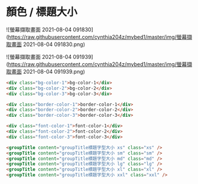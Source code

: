 # 顏色 / 標題大小

![螢幕擷取畫面 2021-08-04 091830](https://raw.githubusercontent.com/cynthia204z/mybed1/master/img/螢幕擷取畫面 2021-08-04 091830.png)

![螢幕擷取畫面 2021-08-04 091939](https://raw.githubusercontent.com/cynthia204z/mybed1/master/img/螢幕擷取畫面 2021-08-04 091939.png)

```html
<div class="bg-color-1">bg-color-1</div>
<div class="bg-color-2">bg-color-2</div>
<div class="bg-color-3">bg-color-3</div>

<div class="border-color-1">border-color-1</div>
<div class="border-color-2">border-color-2</div>
<div class="border-color-3">border-color-3</div>

<div class="font-color-1">font-color-1</div>
<div class="font-color-2">font-color-2</div>
<div class="font-color-3">font-color-3</div>

<groupTitle content="groupTitle標題字型大小 xs" class="xs" />
<groupTitle content="groupTitle標題字型大小 sm" class="sm" />
<groupTitle content="groupTitle標題字型大小 md" class="md" />
<groupTitle content="groupTitle標題字型大小 lg" class="lg" />
<groupTitle content="groupTitle標題字型大小 xl" class="xl" />
<groupTitle content="groupTitle標題字型大小 xxl" class="xxl" />
```

